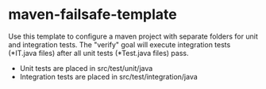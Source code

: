 # maven-failsafe-template
Use this template to configure a maven project with separate folders for unit and integration tests.  The "verify" goal will execute integration tests (\*IT.java files) after all unit tests (\*Test.java files) pass.

+ Unit tests are placed in src/test/unit/java
+ Integration tests are placed in src/test/integration/java
